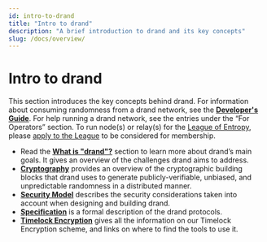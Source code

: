 ```yaml
---
id: intro-to-drand
title: "Intro to drand"
description: "A brief introduction to drand and its key concepts"
slug: /docs/overview/
---
```

# Intro to drand

This section introduces the key concepts behind drand. For information about consuming randomness from a drand network, see the [**Developer's Guide**](/docs/dev-guide/00-Getting-started-devs.md). For help running a drand network, see the entries under the “For Operators” section. To run node(s) or relay(s) for the [League of Entropy](https://leagueofentropy.org), please [apply to the League](https://docs.google.com/forms/d/e/1FAIpQLSfGwiSz2_gq6NHo3MGyJyH4_GKv_TcY1YmbwkctKlCh5aVToA/viewform?usp=sf_link) to be considered for membership.

- Read the [**What is \"drand\"?**](/docs/about/00-drand-explained.md) section to learn more about drand’s main goals.  It gives an overview of the challenges drand aims to address.
- [**Cryptography**](./01-Cryptography.md) provides an overview of the cryptographic building blocks that drand uses to generate publicly-verifiable, unbiased, and unpredictable randomness in a distributed manner.
- [**Security Model**](./02-Security_Model.md) describes the security considerations taken into account when designing and building drand.
- [**Specification**](./03-Specification.md) is a formal description of the drand protocols.
- [**Timelock Encryption**](./04-Timelock_Encryption.md) gives all the information on our Timelock Encryption scheme, and links on where to find the tools to use it.
